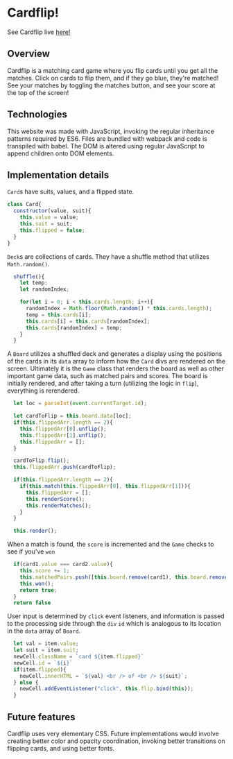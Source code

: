 # Cardflip!
  See Cardflip live [here!](https://angrobertsh.github.io/cardflip/)

## Overview
  Cardflip is a matching card game where you flip cards until you get all the matches. Click on cards to flip them, and if they go blue, they're matched! See your matches by toggling the matches button, and see your score at the top of the screen!

## Technologies
  This website was made with JavaScript, invoking the regular inheritance patterns required by ES6. Files are bundled with webpack and code is transpiled with babel. The DOM is altered using regular JavaScript to append children onto DOM elements.

## Implementation details

`Card`s have suits, values, and a flipped state.

```javascript
class Card{
  constructor(value, suit){
    this.value = value;
    this.suit = suit;
    this.flipped = false;
  }
}
```

`Deck`s are collections of cards. They have a shuffle method that utilizes `Math.random()`.

```javascript
  shuffle(){
    let temp;
    let randomIndex;

    for(let i = 0; i < this.cards.length; i++){
      randomIndex = Math.floor(Math.random() * this.cards.length);
      temp = this.cards[i];
      this.cards[i] = this.cards[randomIndex];
      this.cards[randomIndex] = temp;
    }
  }
```

A `Board` utilizes a shuffled deck and generates a display using the positions of the cards in its `data` array to inform how the `Card` divs are rendered on the screen. Ultimately it is the `Game` class that renders the board as well as other important game data, such as matched pairs and scores. The board is initially rendered, and after taking a turn (utilizing the logic in `flip`), everything is rerendered.

```javascript
  let loc = parseInt(event.currentTarget.id);

  let cardToFlip = this.board.data[loc];
  if(this.flippedArr.length == 2){
    this.flippedArr[0].unflip();
    this.flippedArr[1].unflip();
    this.flippedArr = [];
  }

  cardToFlip.flip();
  this.flippedArr.push(cardToFlip);

  if(this.flippedArr.length == 2){
    if(this.match(this.flippedArr[0], this.flippedArr[1])){
      this.flippedArr = [];
      this.renderScore();
      this.renderMatches();
    }
  }

  this.render();
```

When a match is found, the `score` is incremented and the `Game` checks to see if you've `won`

```javascript
  if(card1.value === card2.value){
    this.score += 1;
    this.matchedPairs.push([this.board.remove(card1), this.board.remove(card2)]);
    this.won();
    return true;
  }
  return false
```

User input is determined by `click` event listeners, and information is passed to the processing side through the `div` `id` which is analogous to its location in the `data` array of `Board`.

```javascript
  let val = item.value;
  let suit = item.suit;
  newCell.className = `card ${item.flipped}`
  newCell.id = `${i}`
  if(item.flipped){
    newCell.innerHTML = `${val} <br /> of <br /> ${suit}`;
  } else {
    newCell.addEventListener("click", this.flip.bind(this));
  }
```


## Future features
  Cardflip uses very elementary CSS. Future implementations would involve creating better color and opacity coordination, invoking better transitions on flipping cards, and using better fonts.
